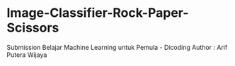 # Image-Classifier-Rock-Paper-Scissors
Submission Belajar Machine Learning untuk Pemula - Dicoding  Author : Arif Putera Wijaya
